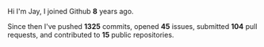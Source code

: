 Hi I'm Jay, I joined Github **8** years ago.

Since then I've pushed **1325** commits, opened **45** issues, submitted **104** pull requests, and contributed to **15** public repositories.
